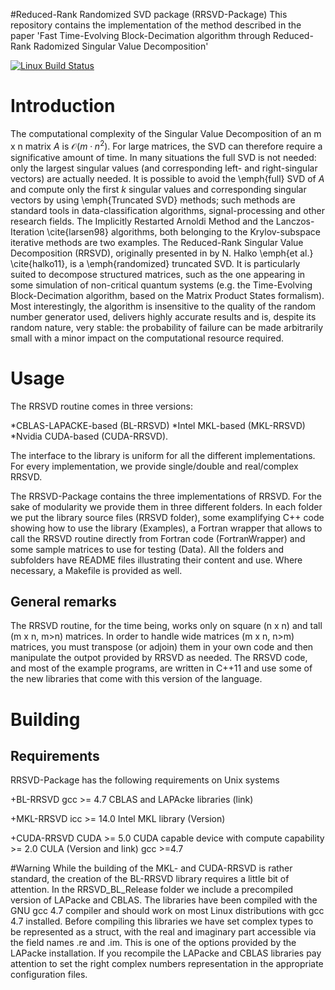 #Reduced-Rank Randomized SVD package (RRSVD-Package) 
This repository contains the implementation of the method described in the paper 'Fast Time-Evolving Block-Decimation algorithm through Reduced-Rank Radomized Singular Value Decomposition'

[![Linux Build Status](https://travis-ci.org/qubit-ulm/ebs.svg?branch=master)](https://travis-ci.org/qubit-ulm/ebs)

# Introduction 

The computational complexity of the Singular Value Decomposition of an m x n matrix $A$ is $\mathcal{O}(m \cdot n^2)$. For large matrices, the SVD can therefore require a significative amount of time. In many situations the full SVD is not needed: only the largest singular values (and corresponding left- and right-singular vectors) are actually needed.  It is possible to avoid the \emph{full} SVD of $A$ and compute only the first $k$ singular values and corresponding singular vectors by using \emph{Truncated SVD} methods; such methods are standard tools in data-classification algorithms, signal-processing and other research fields. The  Implicitly Restarted Arnoldi Method  and the Lanczos-Iteration \cite{larsen98} algorithms, both belonging to the Krylov-subspace iterative methods are two examples.  The Reduced-Rank Singular Value Decomposition (RRSVD),  originally presented in by N. Halko \emph{et al.} \cite{halko11}, is a \emph{randomized} truncated SVD. It is particularly suited to decompose structured matrices, such as the one appearing in some simulation of non-critical quantum systems (e.g. the Time-Evolving Block-Decimation algorithm, based on the Matrix Product States formalism). Most interestingly, the algorithm is insensitive to the quality of the random number generator used, delivers highly accurate results and is, despite its random nature, very stable: the probability of failure can be made arbitrarily small with a minor impact on the computational resource required.

# Usage
The RRSVD routine comes in three versions: 

*CBLAS-LAPACKE-based (BL-RRSVD)
*Intel MKL-based (MKL-RRSVD)
*Nvidia CUDA-based (CUDA-RRSVD). 

The interface to the library is uniform for all the different implementations. For every implementation, we provide single/double and real/complex RRSVD. 

The RRSVD-Package contains the three implementations of RRSVD. For the sake of modularity we provide them in three different folders. In each folder we put the library source files (RRSVD folder), some examplifying C++ code showing how to use the library (Examples), a Fortran wrapper that allows to call the RRSVD routine directly from Fortran code (FortranWrapper) and some sample matrices to use for testing (Data). All the folders and subfolders have README files illustrating their content and use. Where necessary, a Makefile is provided as well.

## General remarks
The RRSVD routine, for the time being, works only on square (n x n) and tall (m x n, m>n) matrices. In order to handle wide matrices (m x n, n>m) matrices, you must transpose (or adjoin) them in your own code and then manipulate the outpot provided by RRSVD as needed.
The RRSVD code, and most of the example programs, are written in C++11 and use some of the new libraries that come with this version of the language. 
# Building

## Requirements
RRSVD-Package has the following requirements on Unix systems

+BL-RRSVD
gcc >= 4.7
CBLAS and LAPAcke libraries (link)

+MKL-RRSVD
icc >= 14.0
Intel MKL library (Version)

+CUDA-RRSVD
CUDA >= 5.0
CUDA capable device with compute capability >= 2.0
CULA (Version and link)
gcc >=4.7

#Warning
While the building of the MKL- and CUDA-RRSVD is rather standard, the creation of the BL-RRSVD library requires a little bit of attention. In the RRSVD_BL_Release folder we include a precompiled version of LAPacke and CBLAS. The libraries have been compiled with the GNU gcc 4.7 compiler and should work on most Linux distributions with gcc 4.7 installed. Before compiling this libraries we have set complex types to be represented as a struct, with the real and imaginary part accessible via the field names .re and .im. This is one of the options provided by the LAPacke installation. If you recompile the LAPacke and CBLAS libraries pay attention to set the right complex numbers representation in the appropriate configuration files.
